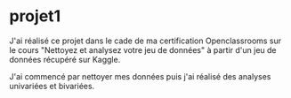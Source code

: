 # projet1
J'ai réalisé ce projet dans le cade de ma certification Openclassrooms sur le cours "Nettoyez et analysez votre jeu de données" à partir d'un jeu de données récupéré sur Kaggle.

J'ai commencé par nettoyer mes données puis j'ai réalisé des analyses univariées et bivariées.
